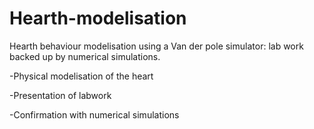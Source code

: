 # Hearth-modelisation
Hearth behaviour modelisation using a Van der pole simulator: lab work backed up by numerical simulations.

-Physical modelisation of the heart

-Presentation of labwork

-Confirmation with numerical simulations
